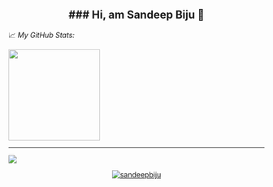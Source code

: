 <h2 align="center">### Hi, am Sandeep Biju 👋</h2>
<!-- <hr> -->
<!-- <h3>🔭 I’m currently working as a Web Developer.</h3> -->

<!-- ![coding image fro git](https://user-images.githubusercontent.com/74004559/148689883-17662486-5bd8-43d8-8408-a7a1508a4fa3.jpg) -->
<!-- <p align="center"><img alt='sandeep' src="https://user-images.githubusercontent.com/74004559/149138113-29ce2527-3c73-4110-aaab-23f1f11a6a2b.gif"></p> -->
📈 *My GitHub Stats:*

<p>
  <img height="180em" src="https://github-readme-stats.vercel.app/api?username=sandeepbiju&show_icons=true&hide_border=true&&count_private=true&include_all_commits=true" />
<!--   <img height="180em" src="https://github-readme-stats.vercel.app/api/top-langs/?username=sandeepbiju&exclude_repo=KNN-Image-Classification&show_icons=true&hide_border=true&layout=compact&langs_count=8"/> -->
</p>
<hr>

![](https://komarev.com/ghpvc/?username=sandeepbiju)


<!-- <img align="left" alt="Sandeep's Github Stats" src="https://github-readme-stats.vercel.app/api?username=sandeepbiju&show_icons=true&hide_border=true" /> -->
<!-- ![Sandeep's GitHub stats](https://github-readme-stats.vercel.app/api?username=sandeepbiju&show_icons=true&theme=dark) -->
<!-- ![Sandeep's github stats](https://github-readme-stats.vercel.app/api?username=sandeepbiju) -->


<p align="center" style="position:relative"> <a href="https://github.com/ryo-ma/github-profile-trophy"><img src="https://github-profile-trophy.vercel.app/?username=sandeepbiju&theme=onedark&row=1" alt="sandeepbiju" /></a> </p>
<br>
<!--
**sandeepbiju/sandeepbiju** is a ✨ _special_ ✨ repository because its `README.md` (this file) appears on your GitHub profile.

Here are some ideas to get you started:

- 🔭 I’m currently working on ...
- 🌱 I’m currently learning ...
- 👯 I’m looking to collaborate on ...
- 🤔 I’m looking for help with ...
- 💬 Ask me about ...
- 📫 How to reach me: ...
- 😄 Pronouns: ...
- ⚡ Fun fact: ...
-->
